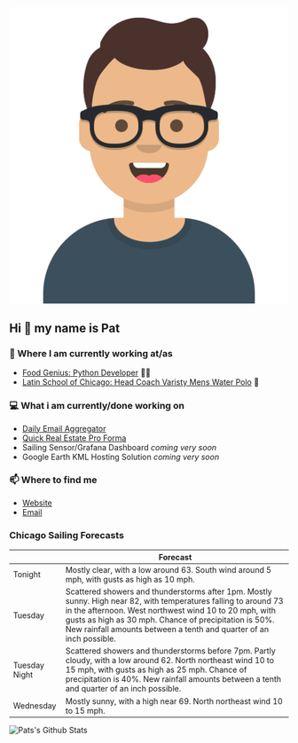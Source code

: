 [![Social banner for p-j-falconer](https://raw.githubusercontent.com/P-J-FALCONER/P-J-FALCONER/master/assets/avataaars.svg)](https://patfalconer.com/)
## Hi :wave: my name is Pat

### 💼 Where I am currently working at/as
- [Food Genius: Python Developer](https://getfoodgenius.com/) 🍔🐍
- [Latin School of Chicago: Head Coach Varisty Mens Water Polo](https://www.latinschool.org/) 🤽


### 💻 What i am currently/done working on
 - [Daily Email Aggregator](https://github.com/P-J-FALCONER/dott_daily_mail)
 - [Quick Real Estate Pro Forma](https://github.com/P-J-FALCONER/henry)
 - Sailing Sensor/Grafana Dashboard *coming very soon*
 - Google Earth KML Hosting Solution *coming very soon*

### 📫 Where to find me
 - [Website](https://patfalconer.com/)
 - [Email](mailto:patrick.j.falconer@gmail.com)


### Chicago Sailing Forecasts
|   | Forecast  |
|---|---|
| Tonight | Mostly clear, with a low around 63. South wind around 5 mph, with gusts as high as 10 mph. |
| Tuesday | Scattered showers and thunderstorms after 1pm. Mostly sunny. High near 82, with temperatures falling to around 73 in the afternoon. West northwest wind 10 to 20 mph, with gusts as high as 30 mph. Chance of precipitation is 50%. New rainfall amounts between a tenth and quarter of an inch possible. |
| Tuesday Night | Scattered showers and thunderstorms before 7pm. Partly cloudy, with a low around 62. North northeast wind 10 to 15 mph, with gusts as high as 25 mph. Chance of precipitation is 40%. New rainfall amounts between a tenth and quarter of an inch possible. |
| Wednesday | Mostly sunny, with a high near 69. North northeast wind 10 to 15 mph. |

![Pats's Github Stats](https://github-readme-stats.vercel.app/api?username=p-j-falconer&show_icons=true&theme=radical)
